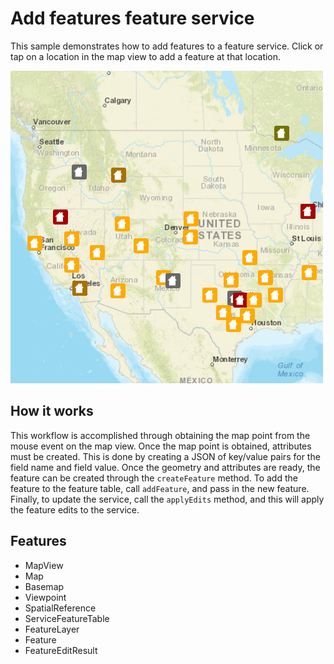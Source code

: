 # Add features feature service

This sample demonstrates how to add features to a feature service. Click or tap on a location in the map view to add a feature at that location.

![](screenshot.png)

## How it works

This workflow is accomplished through obtaining the map point from the mouse event on the map view. Once the map point is obtained, attributes must be created. This is done by creating a JSON of key/value pairs for the field name and field value. Once the geometry and attributes are ready, the feature can be created through the `createFeature` method. To add the feature to the feature table, call `addFeature`, and pass in the new feature. Finally, to update the service, call the `applyEdits` method, and this will apply the feature edits to the service.

## Features
- MapView
- Map
- Basemap
- Viewpoint
- SpatialReference
- ServiceFeatureTable
- FeatureLayer
- Feature
- FeatureEditResult